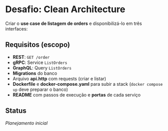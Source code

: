 # Desafio: Clean Architecture

Criar o **use case de listagem de orders** e disponibilizá-lo em três interfaces:

## Requisitos (escopo)
- **REST**: `GET /order`
- **gRPC**: Service `ListOrders`
- **GraphQL**: Query `ListOrders`
- **Migrations** do banco
- Arquivo **api.http** com requests (criar e listar)
- **Dockerfile** e **docker-compose.yaml** para subir a stack (`docker compose up` deve preparar o banco)
- **README** com passos de execução e **portas** de cada serviço

## Status
*Planejamento inicial*
